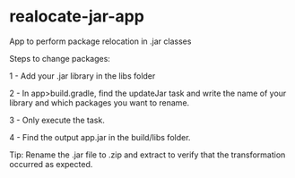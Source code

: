 # realocate-jar-app
App to perform package relocation in .jar classes

Steps to change packages:

1 - Add your .jar library in the libs folder

2 - In app>build.gradle, find the updateJar task and write the name of your library and which packages you want to rename.

3 - Only execute the task.

4 - Find the output app.jar in the build/libs folder.

Tip: Rename the .jar file to .zip and extract to verify that the transformation occurred as expected.

